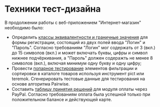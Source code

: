 # Техники тест-дизайна
В продолжении работы с веб-приложением "Интернет-магазин" необходимо было:

- Определить [классы эквивалентности и граничные значения](https://docs.google.com/spreadsheets/d/1dakfgba-pqoeAYd7WgPtCsaUMMR0rRFQ2VOPdVMUumI/edit?gid=0#gid=0) для формы регистрации, состоящий из двух полей ввода "Логин" и "Пароль". 
Согласно требованиям "Логин" мог содержать от 3 (вкл.) до 15 символов (вкл.) и может включать буквы, цифры и символ нижнее подчёркивания, а "Пароль" должен содеражть не менее 8 символов (вкл.), включая минимум одну букву и одну цифру;
- Провести [попарное тестирование](https://docs.google.com/spreadsheets/d/1elTAmhvpwgl7uEglOzCBhB3wBXs-1k2vRzSnNP6tsaA/edit?gid=0#gid=0) элементов фильтрации и сортировки в каталоге товаров используя инструмент pict или teremok. Сгенерировать тестовые данные для тестирования на основе алгоритма Pairwise. 
- Составить [таблицу принятия решений](https://docs.google.com/spreadsheets/d/1IQsI-8LC42vTSK7eOrT4UEx_7qzL81SwMW1gndllWkI/edit?gid=0#gid=0) для модуля оплаты через PayPal. Согласно требованиям оплата была успешной только при положительном балансе и действующей карте.
